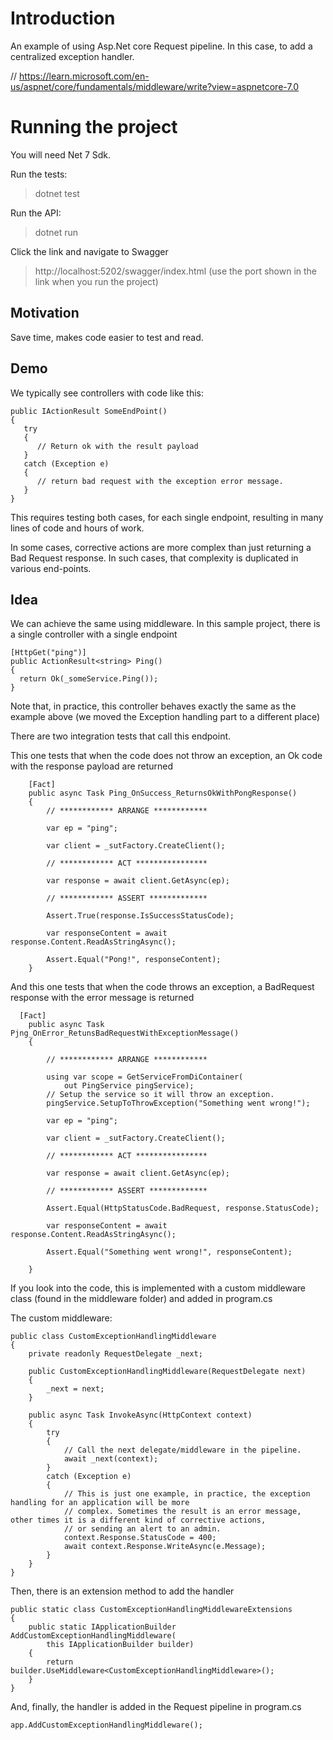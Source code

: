 # Introduction
An example of using Asp.Net core Request pipeline.
In this case, to add a centralized exception handler.

// https://learn.microsoft.com/en-us/aspnet/core/fundamentals/middleware/write?view=aspnetcore-7.0

# Running the project
You will need Net 7 Sdk.

Run the tests:

> dotnet test

Run the API:
> dotnet run

Click the link and navigate to Swagger
> http://localhost:5202/swagger/index.html (use the port shown in the link when you run the project)

## Motivation
Save time, makes code easier to test and read.

## Demo
We typically see controllers with code like this:

```
public IActionResult SomeEndPoint()
{
   try
   {
      // Return ok with the result payload
   }
   catch (Exception e)
   {
      // return bad request with the exception error message.
   }   
}
```
This requires testing both cases, for each single endpoint, resulting in many lines of code and hours of work.

In some cases, corrective actions are more complex than just returning a Bad Request response. In such cases, that complexity is 
duplicated in various end-points.

## Idea
We can achieve the same using middleware. In this sample project, there is a single controller with a single endpoint

```
[HttpGet("ping")]
public ActionResult<string> Ping()
{
  return Ok(_someService.Ping());
}
```

Note that, in practice, this controller behaves exactly the same as the example above (we moved the Exception handling part 
to a different place)

There are two integration tests that call this endpoint.

This one tests that when the code does not throw an exception, an Ok code with the response payload are returned
```
    [Fact]
    public async Task Ping_OnSuccess_ReturnsOkWithPongResponse()
    {
        // ************ ARRANGE ************
        
        var ep = "ping";

        var client = _sutFactory.CreateClient();

        // ************ ACT ****************

        var response = await client.GetAsync(ep);

        // ************ ASSERT *************
        
        Assert.True(response.IsSuccessStatusCode);

        var responseContent = await response.Content.ReadAsStringAsync();
        
        Assert.Equal("Pong!", responseContent);
    }

```

And this one tests that when the code throws an exception, a BadRequest response with the error message is returned
```
  [Fact]
    public async Task Pjng_OnError_RetunsBadRequestWithExceptionMessage()
    {

        // ************ ARRANGE ************

        using var scope = GetServiceFromDiContainer(
            out PingService pingService);
        // Setup the service so it will throw an exception.
        pingService.SetupToThrowException("Something went wrong!");

        var ep = "ping";

        var client = _sutFactory.CreateClient();

        // ************ ACT ****************

        var response = await client.GetAsync(ep);

        // ************ ASSERT *************
        
        Assert.Equal(HttpStatusCode.BadRequest, response.StatusCode);

        var responseContent = await response.Content.ReadAsStringAsync();
        
        Assert.Equal("Something went wrong!", responseContent);
      
    }
``` 

If you look into the code, this is implemented with a custom middleware class (found in the middleware folder) and added in program.cs

The custom middleware:

```
public class CustomExceptionHandlingMiddleware
{
    private readonly RequestDelegate _next;

    public CustomExceptionHandlingMiddleware(RequestDelegate next)
    {
        _next = next;
    }

    public async Task InvokeAsync(HttpContext context)
    {
        try
        {
            // Call the next delegate/middleware in the pipeline.
            await _next(context);
        }
        catch (Exception e)
        {
            // This is just one example, in practice, the exception handling for an application will be more
            // complex. Sometimes the result is an error message, other times it is a different kind of corrective actions,
            // or sending an alert to an admin.
            context.Response.StatusCode = 400;
            await context.Response.WriteAsync(e.Message);
        }
    }
}
```

Then, there is an extension method to add the handler

```
public static class CustomExceptionHandlingMiddlewareExtensions
{
    public static IApplicationBuilder AddCustomExceptionHandlingMiddleware(
        this IApplicationBuilder builder)
    {
        return builder.UseMiddleware<CustomExceptionHandlingMiddleware>();
    }
}
```

And, finally, the handler is added in the Request pipeline in program.cs

```
app.AddCustomExceptionHandlingMiddleware();
```